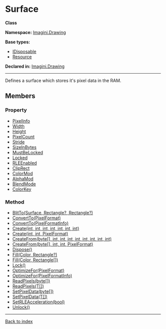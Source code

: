 # Surface

**Class**

**Namespace:** [Imagini.Drawing](Imagini.Drawing.md)

**Base types:**

* [IDisposable](#.md)
* [Resource](#.md)


**Declared in:** [Imagini.Drawing](Imagini.Drawing.md)

------



Defines a surface which stores it's pixel data in
the RAM.


## Members

### Property
* [PixelInfo](Imagini.Drawing.Surface.PixelInfo.md)
* [Width](Imagini.Drawing.Texture.Width.md)
* [Height](Imagini.Drawing.Texture.Height.md)
* [PixelCount](Imagini.Drawing.Texture.PixelCount.md)
* [Stride](Imagini.Drawing.Surface.Stride.md)
* [SizeInBytes](Imagini.Drawing.Surface.SizeInBytes.md)
* [MustBeLocked](Imagini.Drawing.Surface.MustBeLocked.md)
* [Locked](Imagini.Drawing.Texture.Locked.md)
* [RLEEnabled](Imagini.Drawing.Surface.RLEEnabled.md)
* [ClipRect](Imagini.Drawing.Surface.ClipRect.md)
* [ColorMod](Imagini.Drawing.Texture.ColorMod.md)
* [AlphaMod](Imagini.Drawing.Texture.AlphaMod.md)
* [BlendMode](Imagini.Drawing.BlendMode.md)
* [ColorKey](Imagini.Drawing.Surface.ColorKey.md)

### Method
* [BlitTo(Surface, Rectangle?, Rectangle?)](Imagini.Drawing.Surface.BlitTo(Surface,Rectangle?,Rectangle?).md)
* [ConvertTo(PixelFormat)](Imagini.Drawing.Surface.ConvertTo(PixelFormat).md)
* [ConvertTo(PixelFormatInfo)](Imagini.Drawing.Surface.ConvertTo(PixelFormatInfo).md)
* [Create(int, int, int, int, int, int, int)](Imagini.Drawing.Surface.Create(int,int,int,int,int,int,int).md)
* [Create(int, int, PixelFormat)](Imagini.Drawing.Surface.Create(int,int,PixelFormat).md)
* [CreateFrom(byte[], int, int, int, int, int, int, int, int)](Imagini.Drawing.Surface.CreateFrom(byte[],int,int,int,int,int,int,int,int).md)
* [CreateFrom(byte[], int, int, PixelFormat)](Imagini.Drawing.Surface.CreateFrom(byte[],int,int,PixelFormat).md)
* [Dispose()](Imagini.Drawing.Texture.Dispose().md)
* [Fill(Color, Rectangle?)](Imagini.Drawing.Surface.Fill(Color,Rectangle?).md)
* [Fill(Color, Rectangle[])](Imagini.Drawing.Surface.Fill(Color,Rectangle[]).md)
* [Lock()](Imagini.Drawing.Surface.Lock().md)
* [OptimizeFor(PixelFormat)](Imagini.Drawing.Surface.OptimizeFor(PixelFormat).md)
* [OptimizeFor(PixelFormatInfo)](Imagini.Drawing.Surface.OptimizeFor(PixelFormatInfo).md)
* [ReadPixels(byte[])](Imagini.Drawing.Surface.ReadPixels(byte[]).md)
* [ReadPixels<T>(T[])](Imagini.Drawing.Surface.ReadPixels{T}(T[]).md)
* [SetPixelData(byte[])](Imagini.Drawing.Surface.SetPixelData(byte[]).md)
* [SetPixelData<T>(T[])](Imagini.Drawing.Surface.SetPixelData{T}(T[]).md)
* [SetRLEAcceleration(bool)](Imagini.Drawing.Surface.SetRLEAcceleration(bool).md)
* [Unlock()](Imagini.Drawing.Texture.Unlock().md)

------

[Back to index](index.md)